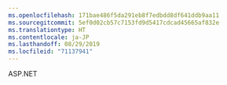 ```yaml
---
ms.openlocfilehash: 171bae486f5da291eb8f7edbdd8df641ddb9aa11
ms.sourcegitcommit: 5ef0d02cb57c7153fd9d5417cdcad45665af832e
ms.translationtype: HT
ms.contentlocale: ja-JP
ms.lasthandoff: 08/29/2019
ms.locfileid: "71137941"
---
```

ASP.NET
